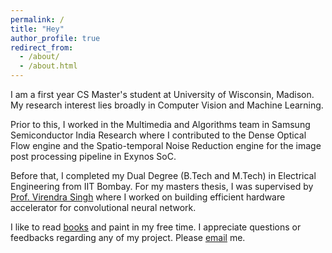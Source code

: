 ```yaml
---
permalink: /
title: "Hey"
author_profile: true
redirect_from: 
  - /about/
  - /about.html
---
```


I am a first year CS Master's student at University of Wisconsin, Madison. My research interest lies broadly in Computer Vision and Machine Learning.

Prior to this, I worked in the Multimedia and Algorithms team in Samsung Semiconductor India Research where I contributed to the Dense Optical Flow engine and the Spatio-temporal Noise Reduction engine for the image post processing pipeline in Exynos SoC.

Before that, I completed my Dual Degree (B.Tech and M.Tech) in Electrical Engineering from IIT Bombay. For my masters thesis, I was supervised by [Prof. Virendra Singh](https://www.ee.iitb.ac.in/~viren/) where I worked on building efficient hardware accelerator for convolutional neural network.

I like to read [books](https://www.goodreads.com/user/show/116808802-bhuyashi) and paint in my free time. I appreciate questions or feedbacks regarding any of my project. Please [email](bdeka@wisc.edu) me.